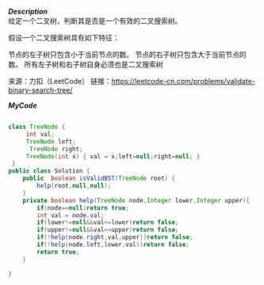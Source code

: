 ***Description***<br>
给定一个二叉树，判断其是否是一个有效的二叉搜索树。

假设一个二叉搜索树具有如下特征：

节点的左子树只包含小于当前节点的数。
节点的右子树只包含大于当前节点的数。
所有左子树和右子树自身必须也是二叉搜索树

来源：力扣（LeetCode）
链接：https://leetcode-cn.com/problems/validate-binary-search-tree/

***MyCode***<br>
```java

class TreeNode {
     int val;
     TreeNode left;
      TreeNode right;
     TreeNode(int x) { val = x;left=null;right=null; }
 }
public class Solution {
    public  boolean isValidBST(TreeNode root) {
        help(root,null,null);
    }
    private boolean help(TreeNode node,Integer lower,Integer upper){
        if(node==null)return true;
        int val = node.val;
        if(lower!=null&&val<=lower)return false;
        if(upper!=null&&val>=upper)return false;
        if(!help(node.right,val,upper))return false;
        if(!help(node.left,lower,val))return false;
        return true;
    }

}
